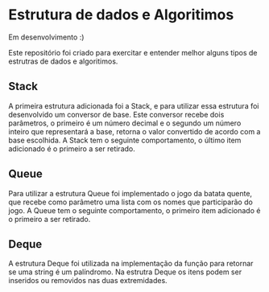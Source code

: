 # Estrutura de dados e Algoritimos

Em desenvolvimento :)

Este repositório foi criado para exercitar e entender melhor alguns tipos de estrutras de dados e algoritimos.

## Stack
A primeira estrutura adicionada foi a Stack, e para utilizar essa estrutura foi desenvolvido um conversor de base.
Este conversor recebe dois parâmetros, o primeiro é um número decimal e o segundo um número inteiro que representará a base, retorna o valor convertido de acordo com a base escolhida.
A Stack tem o seguinte comportamento, o último item adicionado é o primeiro a ser retirado.

## Queue
Para utilizar a estrutura Queue foi implementado o jogo da batata quente, que recebe como parâmetro uma lista com os nomes que participarão do jogo.
A Queue tem o seguinte comportamento, o primeiro item adicionado é o primeiro a ser retirado.

## Deque
A estrutura Deque foi utilizada na implementação da função para retornar se uma string é um palíndromo.
Na estrutra Deque os itens podem ser inseridos ou removidos nas duas extremidades.
